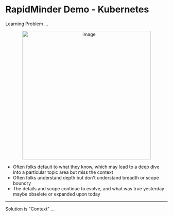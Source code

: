 # RapidMinder Demo - Kubernetes

Learning Problem ... 

<p align="center">
    <img width="400" alt="image" src="https://user-images.githubusercontent.com/8760590/167653728-ffe1dc87-5356-49c3-81f6-d9cc09c1112f.png">
</p>

- Often folks default to what they know, which may lead to a deep dive into a particular topic area but miss the context
- Often folks understand depth but don't understand breadth or scope boundry
- The details and scope continue to evolve, and what was true yesterday maybe obselete or expanded upon today

------

Solution is "Context" ... 



